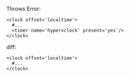 Throws Error:
```
<clock offset='localtime'>
  #...
  <timer name='hypervclock' present='yes'/>
</clock>
```

diff:
```
<clock offset='localtime'>
  #...
</clock>
```
